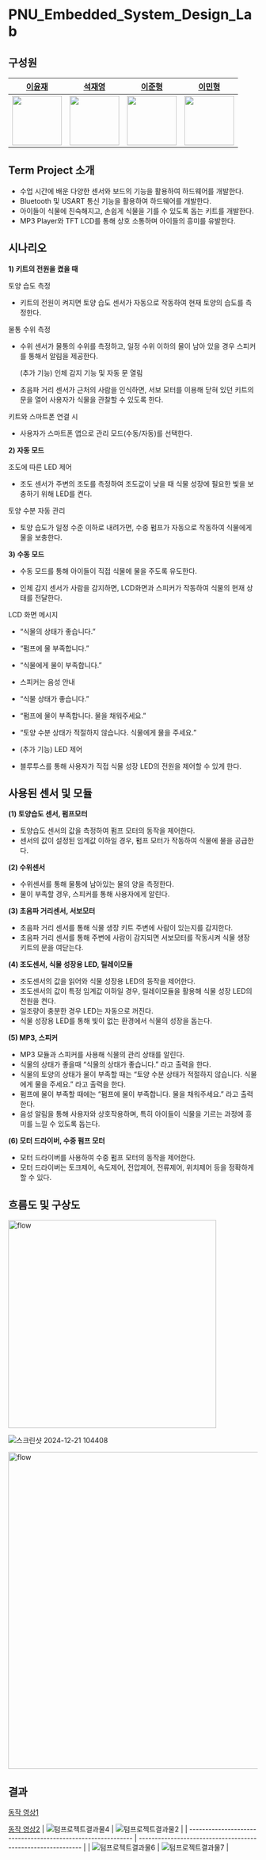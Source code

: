 # PNU_Embedded_System_Design_Lab

## 구성원

<div align="center">

| [이윤재](https://github.com/YUNJAEGOONER) | [석재영](https://github.com/Sjaeyeong) | [이준형](https://github.com/NIBble1492) | [이민형](https://github.com/LeeSwallow) |
| :---------------------------------------: | :------------------------------------: | :------------------------------------: | :------------------------------------: |
| <img src="https://github.com/YUNJAEGOONER.png" width="100"> | <img src="https://github.com/Sjaeyeong.png" width="100"> | <img src="https://github.com/NIBble1492.png" width="100"> | <img src="https://github.com/LeeSwallow.png" width="100"> |

</div>

## Term Project 소개
- 수업 시간에 배운 다양한 센서와 보드의 기능을 활용하여 하드웨어를 개발한다.
- Bluetooth 및 USART 통신 기능을 활용하여 하드웨어를 개발한다.
- 아이들이 식물에 친숙해지고, 손쉽게 식물을 기를 수 있도록 돕는 키트를 개발한다.
- MP3 Player와 TFT LCD를 통해 상호 소통하며 아이들의 흥미를 유발한다.

## 시나리오
 **1) 키트의 전원을 켰을 때**

토양 습도 측정

-   키트의 전원이 켜지면 토양 습도 센서가 자동으로 작동하여 현재 토양의 습도를 측정한다.
    

물통 수위 측정

-   수위 센서가 물통의 수위를 측정하고, 일정 수위 이하의 물이 남아 있을 경우 스피커를 통해서 알림을 제공한다.
    

	(추가 기능) 인체 감지 기능 및 자동 문 열림

-   초음파 거리 센서가 근처의 사람을 인식하면, 서보 모터를 이용해 닫혀 있던 키트의 문을 열어 사용자가 식물을 관찰할 수 있도록 한다.
    

키트와 스마트폰 연결 시

-   사용자가 스마트폰 앱으로 관리 모드(수동/자동)를 선택한다.
    

  
 **2) 자동 모드**

조도에 따른 LED 제어

-   조도 센서가 주변의 조도를 측정하여 조도값이 낮을 때 식물 성장에 필요한 빛을 보충하기 위해 LED를 켠다.
 

토양 수분 자동 관리

-   토양 습도가 일정 수준 이하로 내려가면, 수중 펌프가 자동으로 작동하여 식물에게 물을 보충한다.

 **3) 수동 모드**

-   수동 모드를 통해 아이들이 직접 식물에 물을 주도록 유도한다.
    
-   인체 감지 센서가 사람을 감지하면, LCD화면과 스피커가 작동하여 식물의 현재 상태를 전달한다.


LCD 화면 메시지
    
-   “식물의 상태가 좋습니다.”
	    
-   “펌프에 물 부족합니다.”
	    
-   “식물에게 물이 부족합니다.”

-   스피커는 음성 안내

-   “식물 상태가 좋습니다.”
	    
-   “펌프에 물이 부족합니다. 물을 채워주세요.”
	    
-   “토양 수분 상태가 적절하지 않습니다. 식물에게 물을 주세요.”

-   (추가 기능) LED 제어
	    
-   블루투스를 통해 사용자가 직접 식물 성장 LED의 전원을 제어할 수 있게 한다.

## 사용된 센서 및 모듈

**(1) 토양습도 센서, 펌프모터**
- 토양습도 센서의 값을 측정하여 펌프 모터의 동작을 제어한다.
- 센서의 값이 설정된 임계값 이하일 경우, 펌프 모터가 작동하여 식물에 물을 공급한다.

**(2) 수위센서**
- 수위센서를 통해 물통에 남아있는 물의 양을 측정한다.
- 물이 부족할 경우, 스피커를 통해 사용자에게 알린다.

**(3) 초음파 거리센서, 서보모터**
- 초음파 거리 센서를 통해 식물 생장 키트 주변에 사람이 있는지를 감지한다.
- 초음파 거리 센서를 통해 주변에 사람이 감지되면 서보모터를 작동시켜 식물 생장 키트의 문을 여닫는다.

**(4) 조도센서, 식물 성장용 LED, 릴레이모듈**
- 조도센서의 값을 읽어와 식물 성장용 LED의 동작을 제어한다.
- 조도센서의 값이 특정 임계값 이하일 경우, 릴레이모듈을 활용해 식물 성장 LED의 전원을 켠다.
- 일조량이 충분한 경우 LED는 자동으로 꺼진다.
- 식물 성장용 LED를 통해 빛이 없는 환경에서 식물의 성장을 돕는다.

**(5) MP3, 스피커**
- MP3 모듈과 스피커를 사용해 식물의 관리 상태를 알린다.
- 식물의 상태가 좋을때 “식물의 상태가 좋습니다.” 라고 출력을 한다.
- 식물의 토양의 상태가 물이 부족할 때는 “토양 수분 상태가 적절하지 않습니다. 식물에게 물을 주세요.” 라고 출력을 한다.
- 펌프에 물이 부족할 때에는 “펌프에 물이 부족합니다. 물을 채워주세요.” 라고 출력한다.
- 음성 알림을 통해 사용자와 상호작용하며, 특히 아이들이 식물을 기르는 과정에 흥미를 느낄 수 있도록 돕는다.

**(6) 모터 드라이버, 수중 펌프 모터**
- 모터 드라이버를 사용하여 수중 펌프 모터의 동작을 제어한다.
- 모터 드라이버는 토크제어, 속도제어, 전압제어, 전류제어, 위치제어 등을 정확하게 할 수 있다.

## 흐름도 및 구상도

<img width="420" alt="flow" src="https://github.com/user-attachments/assets/bb80a551-4ada-445c-b138-0bdc406ca0e9" />

![스크린샷 2024-12-21 104408](https://github.com/user-attachments/assets/8091bf31-85fc-4402-8abc-b095f099e322)

<img width="640" alt="flow" src="https://github.com/user-attachments/assets/b62e14cb-e0d6-421a-a647-b72503bde669" />


## 결과 
[동작 영상1](https://drive.google.com/file/d/1C_9mXjtmFFPAkQfF76P7xzhvCvXRdrTQ/view?usp=sharing)

[동작 영상2](https://drive.google.com/file/d/1mirg9nbm5seZgQ8pPYR60qR2lpmO-KW8/view?usp=sharing)
| ![텀프로젝트결과물4](https://github.com/user-attachments/assets/9dcb90b1-11f4-42ee-8932-d2bc95a7c851) | ![텀프로젝트결과물2](https://github.com/user-attachments/assets/0375bc82-9f7f-441d-ab62-d7eb4c615886) |
| ------------------------------------------------------------ | ------------------------------------------------------------ |
| ![텀프로젝트결과물6](https://github.com/user-attachments/assets/0f102a5d-58e9-438d-a9a5-1cd1e2180930) | ![텀프로젝트결과물7](https://github.com/user-attachments/assets/be4ae120-c306-4825-9ae0-55153e1892c3) |



